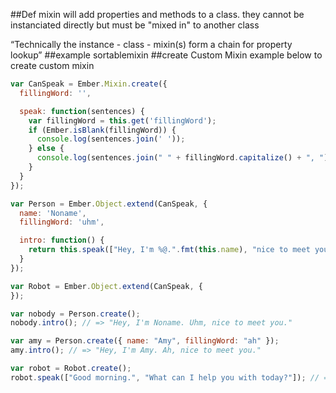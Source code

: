 ##Def
mixin will add properties and methods to a class. they cannot be instanciated directly but must be "mixed in" to another class

“Technically the instance - class - mixin(s) form a chain for property lookup”
##example
sortablemixin
##create Custom Mixin
example below to create custom mixin
```js
var CanSpeak = Ember.Mixin.create({
  fillingWord: '',

  speak: function(sentences) {
    var fillingWord = this.get('fillingWord');
    if (Ember.isBlank(fillingWord)) {
      console.log(sentences.join(' '));
    } else {
      console.log(sentences.join(" " + fillingWord.capitalize() + ", "));
    }
  }
});

var Person = Ember.Object.extend(CanSpeak, {
  name: 'Noname',
  fillingWord: 'uhm',

  intro: function() {
    return this.speak(["Hey, I'm %@.".fmt(this.name), "nice to meet you."]);
  }
});

var Robot = Ember.Object.extend(CanSpeak, {
});

var nobody = Person.create();
nobody.intro(); // => "Hey, I'm Noname. Uhm, nice to meet you."

var amy = Person.create({ name: "Amy", fillingWord: "ah" });
amy.intro(); // => "Hey, I'm Amy. Ah, nice to meet you."

var robot = Robot.create();
robot.speak(["Good morning.", "What can I help you with today?"]); // => "Good morning. What can I help you with today?
```